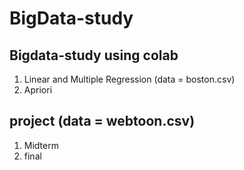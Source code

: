 # BigData-study

## Bigdata-study using colab 
1. Linear and Multiple Regression (data = boston.csv)
2. Apriori

## project (data = webtoon.csv)
1. Midterm
2. final

